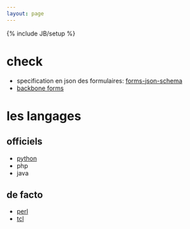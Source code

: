 ```yaml
---
layout: page
---
```

{% include JB/setup %}

# check 

* specification en json des formulaires: [forms-json-schema](http://daemon.co.za/2012/05/dynamic-forms-json-schema/)
* [backbone forms](https://github.com/powmedia/backbone-forms)

# les langages

## officiels

* [python](python.html) 
* php
* java

## de facto

* [perl](perl/)
* [tcl](tcl.html)

